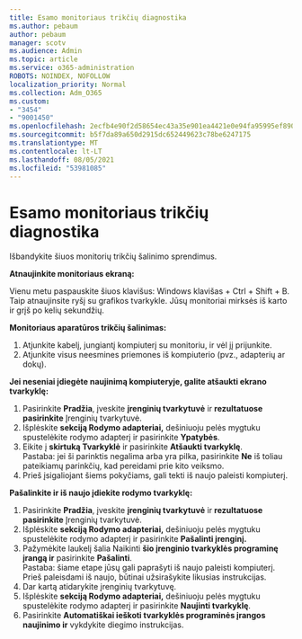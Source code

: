 ```yaml
---
title: Esamo monitoriaus trikčių diagnostika
ms.author: pebaum
author: pebaum
manager: scotv
ms.audience: Admin
ms.topic: article
ms.service: o365-administration
ROBOTS: NOINDEX, NOFOLLOW
localization_priority: Normal
ms.collection: Adm_O365
ms.custom:
- "3454"
- "9001450"
ms.openlocfilehash: 2ecfb4e90f2d58654ec43a35e901ea4421e0e94fa95995ef890abc8af2d99ec7
ms.sourcegitcommit: b5f7da89a650d2915dc652449623c78be6247175
ms.translationtype: MT
ms.contentlocale: lt-LT
ms.lasthandoff: 08/05/2021
ms.locfileid: "53981085"
---
```

# <a name="troubleshoot-an-existing-monitor"></a>Esamo monitoriaus trikčių diagnostika

Išbandykite šiuos monitorių trikčių šalinimo sprendimus. 

**Atnaujinkite monitoriaus ekraną:**

Vienu metu paspauskite šiuos klavišus: Windows klavišas + Ctrl + Shift + B. Taip atnaujinsite ryšį su grafikos tvarkykle. Jūsų monitoriai mirksės iš karto ir grįš po kelių sekundžių.

**Monitoriaus aparatūros trikčių šalinimas:**

1. Atjunkite kabelį, jungiantį kompiuterį su monitoriu, ir vėl jį prijunkite.
2. Atjunkite visus neesmines priemones iš kompiuterio (pvz., adapterių ar dokų).

**Jei neseniai įdiegėte naujinimą kompiuteryje, galite atšaukti ekrano tvarkyklę:**

1. Pasirinkite **Pradžia**, įveskite **įrenginių tvarkytuvė** ir **rezultatuose pasirinkite** Įrenginių tvarkytuvė.
2. Išplėskite **sekciją Rodymo adapteriai,** dešiniuoju pelės mygtuku spustelėkite rodymo adapterį ir pasirinkite **Ypatybės**.
3. Eikite į **skirtuką Tvarkyklė** ir pasirinkite **Atšaukti tvarkyklę**. <br>
Pastaba: jei ši parinktis negalima arba yra pilka, pasirinkite **Ne** iš toliau pateikiamų parinkčių, kad pereidami prie kito veiksmo.
4. Prieš įsigaliojant šiems pokyčiams, gali tekti iš naujo paleisti kompiuterį.

**Pašalinkite ir iš naujo įdiekite rodymo tvarkyklę:**

1. Pasirinkite **Pradžia**, įveskite **įrenginių tvarkytuvė** ir **rezultatuose pasirinkite** Įrenginių tvarkytuvė.
2. Išplėskite **sekciją Rodymo adapteriai,** dešiniuoju pelės mygtuku spustelėkite rodymo adapterį ir pasirinkite **Pašalinti įrenginį.** 
3. Pažymėkite laukelį šalia Naikinti **šio įrenginio tvarkyklės programinę įrangą ir** pasirinkite **Pašalinti**.<br>
Pastaba: šiame etape jūsų gali paprašyti iš naujo paleisti kompiuterį. Prieš paleisdami iš naujo, būtinai užsirašykite likusias instrukcijas.
4. Dar kartą atidarykite įrenginių tvarkytuvę.
5. Išplėskite **sekciją Rodymo adapteriai,** dešiniuoju pelės mygtuku spustelėkite rodymo adapterį ir pasirinkite **Naujinti tvarkyklę**.
6. Pasirinkite **Automatiškai ieškoti tvarkyklės programinės įrangos naujinimo ir** vykdykite diegimo instrukcijas.